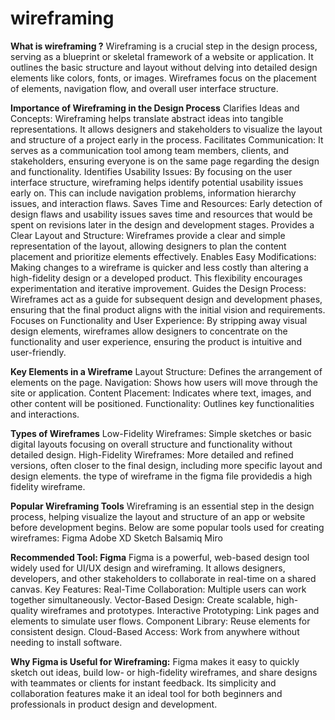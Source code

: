 # wireframing
**What is wireframing ?**
Wireframing is a crucial step in the design process, serving as a blueprint or skeletal framework of a website or application. It outlines the basic structure and layout without delving into detailed design elements like colors, fonts, or images. Wireframes focus on the placement of elements, navigation flow, and overall user interface structure.

**Importance of Wireframing in the Design Process**
Clarifies Ideas and Concepts:
Wireframing helps translate abstract ideas into tangible representations. It allows designers and stakeholders to visualize the layout and structure of a project early in the process.
Facilitates Communication:
It serves as a communication tool among team members, clients, and stakeholders, ensuring everyone is on the same page regarding the design and functionality.
Identifies Usability Issues:
By focusing on the user interface structure, wireframing helps identify potential usability issues early on. This can include navigation problems, information hierarchy issues, and interaction flaws.
Saves Time and Resources:
Early detection of design flaws and usability issues saves time and resources that would be spent on revisions later in the design and development stages.
Provides a Clear Layout and Structure:
Wireframes provide a clear and simple representation of the layout, allowing designers to plan the content placement and prioritize elements effectively.
Enables Easy Modifications:
Making changes to a wireframe is quicker and less costly than altering a high-fidelity design or a developed product. This flexibility encourages experimentation and iterative improvement.
Guides the Design Process:
Wireframes act as a guide for subsequent design and development phases, ensuring that the final product aligns with the initial vision and requirements.
Focuses on Functionality and User Experience:
By stripping away visual design elements, wireframes allow designers to concentrate on the functionality and user experience, ensuring the product is intuitive and user-friendly.

**Key Elements in a Wireframe**
Layout Structure: Defines the arrangement of elements on the page.
Navigation: Shows how users will move through the site or application.
Content Placement: Indicates where text, images, and other content will be positioned.
Functionality: Outlines key functionalities and interactions.

**Types of Wireframes**
Low-Fidelity Wireframes: Simple sketches or basic digital layouts focusing on overall structure and functionality without detailed design.
High-Fidelity Wireframes: More detailed and refined versions, often closer to the final design, including more specific layout and design elements.
the type of wireframe in the figma file providedis a high fidelity wireframe.

**Popular Wireframing Tools**
Wireframing is an essential step in the design process, helping visualize the layout and structure of an app or website before development begins. Below are some popular tools used for creating wireframes:
Figma
Adobe XD
Sketch
Balsamiq
Miro

**Recommended Tool: Figma**
Figma is a powerful, web-based design tool widely used for UI/UX design and wireframing. It allows designers, developers, and other stakeholders to collaborate in real-time on a shared canvas.
Key Features:
Real-Time Collaboration: Multiple users can work together simultaneously.
Vector-Based Design: Create scalable, high-quality wireframes and prototypes.
Interactive Prototyping: Link pages and elements to simulate user flows.
Component Library: Reuse elements for consistent design.
Cloud-Based Access: Work from anywhere without needing to install software.

**Why Figma is Useful for Wireframing:**
Figma makes it easy to quickly sketch out ideas, build low- or high-fidelity wireframes, and share designs with teammates or clients for instant feedback. Its simplicity and collaboration features make it an ideal tool for both beginners and professionals in product design and development.
